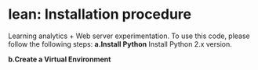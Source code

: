 # lean: Installation procedure
Learning analytics + Web server experimentation.
To use this code, please follow the following steps: 
**a.Install Python**
Install Python 2.x version.

**b.Create a Virtual Environment**



